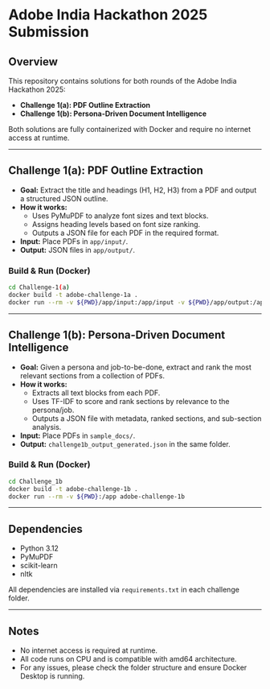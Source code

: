 # Adobe India Hackathon 2025 Submission

## Overview
This repository contains solutions for both rounds of the Adobe India Hackathon 2025:
- **Challenge 1(a): PDF Outline Extraction**
- **Challenge 1(b): Persona-Driven Document Intelligence**

Both solutions are fully containerized with Docker and require no internet access at runtime.

---

## Challenge 1(a): PDF Outline Extraction
- **Goal:** Extract the title and headings (H1, H2, H3) from a PDF and output a structured JSON outline.
- **How it works:**
  - Uses PyMuPDF to analyze font sizes and text blocks.
  - Assigns heading levels based on font size ranking.
  - Outputs a JSON file for each PDF in the required format.
- **Input:** Place PDFs in `app/input/`.
- **Output:** JSON files in `app/output/`.

### Build & Run (Docker)
```sh
cd Challenge-1(a)
docker build -t adobe-challenge-1a .
docker run --rm -v ${PWD}/app/input:/app/input -v ${PWD}/app/output:/app/output adobe-challenge-1a
```

---

## Challenge 1(b): Persona-Driven Document Intelligence
- **Goal:** Given a persona and job-to-be-done, extract and rank the most relevant sections from a collection of PDFs.
- **How it works:**
  - Extracts all text blocks from each PDF.
  - Uses TF-IDF to score and rank sections by relevance to the persona/job.
  - Outputs a JSON file with metadata, ranked sections, and sub-section analysis.
- **Input:** Place PDFs in `sample_docs/`.
- **Output:** `challenge1b_output_generated.json` in the same folder.

### Build & Run (Docker)
```sh
cd Challenge_1b
docker build -t adobe-challenge-1b .
docker run --rm -v ${PWD}:/app adobe-challenge-1b
```

---

## Dependencies
- Python 3.12
- PyMuPDF
- scikit-learn
- nltk

All dependencies are installed via `requirements.txt` in each challenge folder.

---

## Notes
- No internet access is required at runtime.
- All code runs on CPU and is compatible with amd64 architecture.
- For any issues, please check the folder structure and ensure Docker Desktop is running. 